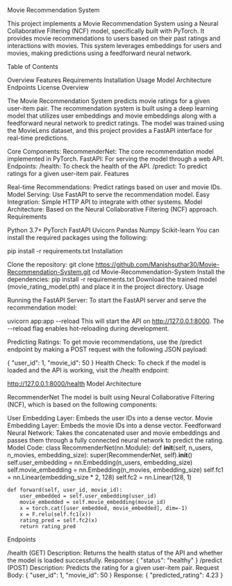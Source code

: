 Movie Recommendation System

This project implements a Movie Recommendation System using a Neural Collaborative Filtering (NCF) model, specifically built with PyTorch. It provides movie recommendations to users based on their past ratings and interactions with movies. This system leverages embeddings for users and movies, making predictions using a feedforward neural network.

Table of Contents

Overview
Features
Requirements
Installation
Usage
Model Architecture
Endpoints
License
Overview

The Movie Recommendation System predicts movie ratings for a given user-item pair. The recommendation system is built using a deep learning model that utilizes user embeddings and movie embeddings along with a feedforward neural network to predict ratings. The model was trained using the MovieLens dataset, and this project provides a FastAPI interface for real-time predictions.

Core Components:
RecommenderNet: The core recommendation model implemented in PyTorch.
FastAPI: For serving the model through a web API.
Endpoints:
/health: To check the health of the API.
/predict: To predict ratings for a given user-item pair.
Features

Real-time Recommendations: Predict ratings based on user and movie IDs.
Model Serving: Use FastAPI to serve the recommendation model.
Easy Integration: Simple HTTP API to integrate with other systems.
Model Architecture: Based on the Neural Collaborative Filtering (NCF) approach.
Requirements

Python 3.7+
PyTorch
FastAPI
Uvicorn
Pandas
Numpy
Scikit-learn
You can install the required packages using the following:

pip install -r requirements.txt
Installation

Clone the repository:
git clone https://github.com/Manishsuthar30/Movie-Recommendation-System.git
cd Movie-Recommendation-System
Install the dependencies:
pip install -r requirements.txt
Download the trained model (movie_rating_model.pth) and place it in the project directory.
Usage

Running the FastAPI Server:
To start the FastAPI server and serve the recommendation model:

uvicorn app:app --reload
This will start the API on http://127.0.0.1:8000. The --reload flag enables hot-reloading during development.

Predicting Ratings:
To get movie recommendations, use the /predict endpoint by making a POST request with the following JSON payload:

{
  "user_id": 1,
  "movie_id": 50
}
Health Check:
To check if the model is loaded and the API is working, visit the /health endpoint:

http://127.0.0.1:8000/health
Model Architecture

RecommenderNet
The model is built using Neural Collaborative Filtering (NCF), which is based on the following components:

User Embedding Layer: Embeds the user IDs into a dense vector.
Movie Embedding Layer: Embeds the movie IDs into a dense vector.
Feedforward Neural Network: Takes the concatenated user and movie embeddings and passes them through a fully connected neural network to predict the rating.
Model Code:
class RecommenderNet(nn.Module):
    def __init__(self, n_users, n_movies, embedding_size):
        super(RecommenderNet, self).__init__()
        self.user_embedding = nn.Embedding(n_users, embedding_size)
        self.movie_embedding = nn.Embedding(n_movies, embedding_size)
        self.fc1 = nn.Linear(embedding_size * 2, 128)
        self.fc2 = nn.Linear(128, 1)

    def forward(self, user_id, movie_id):
        user_embedded = self.user_embedding(user_id)
        movie_embedded = self.movie_embedding(movie_id)
        x = torch.cat([user_embedded, movie_embedded], dim=-1)
        x = F.relu(self.fc1(x))
        rating_pred = self.fc2(x)
        return rating_pred
Endpoints

/health (GET)
Description: Returns the health status of the API and whether the model is loaded successfully.
Response:
{
  "status": "healthy"
}
/predict (POST)
Description: Predicts the rating for a given user-item pair.
Request Body:
{
  "user_id": 1,
  "movie_id": 50
}
Response:
{
  "predicted_rating": 4.23
}

